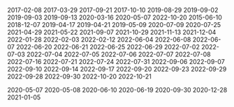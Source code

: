 
2017-02-08
2017-03-29
2017-09-21
2017-10-10
2019-08-29
2019-09-02
2019-09-03
2019-09-13
2020-03-16
2020-05-07
2022-10-20
2015-06-10
2018-12-07
2019-04-17
2019-04-21
2019-05-09
2020-07-09
2020-07-25
2021-04-29
2021-05-22
2021-09-07
2021-10-29
2021-11-13
2021-12-04
2022-01-28
2022-02-03
2022-02-12
2022-06-04
2022-06-08
2022-06-07
2022-06-20
2022-06-21
2022-06-25
2022-06-29
2022-07-02
2022-07-03
2022-07-04
2022-07-05
2022-07-06
2022-07-07
2022-07-08
2022-07-16
2022-07-21
2022-07-24
2022-07-31
2022-09-06
2022-09-07
2022-09-10
2022-09-14
2022-09-17
2022-09-20
2022-09-23
2022-09-29
2022-09-28
2022-09-30
2022-10-20
2022-10-21



2020-05-07
2020-05-08
2020-06-10
2020-06-19
2020-09-30
2020-12-28
2021-01-05

